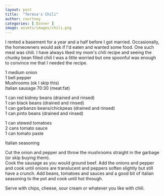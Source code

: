 ```yaml
---
layout: post
title:  "Teresa's Chili"
author: courtney
categories: [ Dinner ]
image: assets/images/chili.png
---
```


I rented a basement for a year and a half before I got married. Occasionally, the homeowners would ask if I'd eaten and wanted some food. One such meal was chili. I have always liked my mom's chili recipe and seeing the chunky bean filled chili I was a little worried but one spoonful was enough to convince me that I needed the recipe.

1 medium onion  
1 bell pepper  
Mushrooms (ok I skip this)  
Italian sausage 70:30 (meat:fat)  

1 can red kidney beans (drained and rinsed)  
1 can black beans (drained and rinsed)  
1 can garbanzo beans/chickpeas (drained and rinsed)  
1 can pinto beans (drained and rinsed)  

1 can stewed tomatoes  
2 cans tomato sauce  
1 can tomato paste  

Italian seasoning

Cut the onion and pepper and throw the mushrooms straight in the garbage (or skip buying them).  
Cook the sausage as you would ground beef. Add the onions and pepper and cook until onions are translucent and peppers soften slightly but still have a crunch. Add beans, tomatoes and sauces and a good bit of italian seasoning to the pot and cook until hot through. 

Serve with chips, cheese, sour cream or whatever you like with chili.
